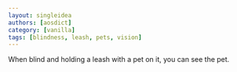 ```yaml
---
layout: singleidea
authors: [aosdict]
category: [vanilla]
tags: [blindness, leash, pets, vision]
---
```

When blind and holding a leash with a pet on it, you can see the pet.
